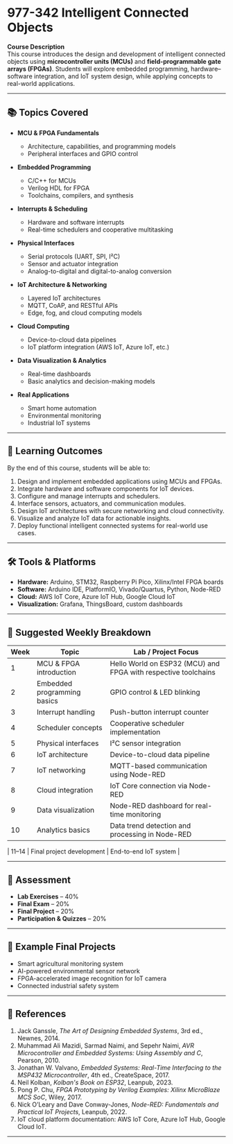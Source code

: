 # 977-342 Intelligent Connected Objects

**Course Description**  
This course introduces the design and development of intelligent connected objects using **microcontroller units (MCUs)** and **field-programmable gate arrays (FPGAs)**. Students will explore embedded programming, hardware–software integration, and IoT system design, while applying concepts to real-world applications.

---

## 📚 Topics Covered

- **MCU & FPGA Fundamentals**  
  - Architecture, capabilities, and programming models  
  - Peripheral interfaces and GPIO control

- **Embedded Programming**  
  - C/C++ for MCUs  
  - Verilog HDL for FPGA  
  - Toolchains, compilers, and synthesis

- **Interrupts & Scheduling**  
  - Hardware and software interrupts  
  - Real-time schedulers and cooperative multitasking

- **Physical Interfaces**  
  - Serial protocols (UART, SPI, I²C)  
  - Sensor and actuator integration  
  - Analog-to-digital and digital-to-analog conversion

- **IoT Architecture & Networking**  
  - Layered IoT architectures  
  - MQTT, CoAP, and RESTful APIs  
  - Edge, fog, and cloud computing models

- **Cloud Computing**  
  - Device-to-cloud data pipelines  
  - IoT platform integration (AWS IoT, Azure IoT, etc.)

- **Data Visualization & Analytics**  
  - Real-time dashboards  
  - Basic analytics and decision-making models

- **Real Applications**  
  - Smart home automation  
  - Environmental monitoring  
  - Industrial IoT systems

---

## 🎯 Learning Outcomes

By the end of this course, students will be able to:

1. Design and implement embedded applications using MCUs and FPGAs.  
2. Integrate hardware and software components for IoT devices.  
3. Configure and manage interrupts and schedulers.  
4. Interface sensors, actuators, and communication modules.  
5. Design IoT architectures with secure networking and cloud connectivity.  
6. Visualize and analyze IoT data for actionable insights.  
7. Deploy functional intelligent connected systems for real-world use cases.

---

## 🛠 Tools & Platforms

- **Hardware:** Arduino, STM32, Raspberry Pi Pico, Xilinx/Intel FPGA boards  
- **Software:** Arduino IDE, PlatformIO, Vivado/Quartus, Python, Node-RED  
- **Cloud:** AWS IoT Core, Azure IoT Hub, Google Cloud IoT  
- **Visualization:** Grafana, ThingsBoard, custom dashboards

---

## 📅 Suggested Weekly Breakdown

| Week | Topic | Lab / Project Focus |
|------|-------|---------------------|
| 1 | MCU & FPGA introduction | Hello World on ESP32 (MCU) and FPGA with respective toolchains |
| 2 | Embedded programming basics | GPIO control & LED blinking |
| 3 | Interrupt handling | Push-button interrupt counter |
| 4 | Scheduler concepts | Cooperative scheduler implementation |
| 5 | Physical interfaces | I²C sensor integration |
| 6 | IoT architecture | Device-to-cloud data pipeline |
| 7 | IoT networking | MQTT-based communication using Node-RED |
| 8 | Cloud integration | IoT Core connection via Node-RED |
| 9 | Data visualization | Node-RED dashboard for real-time monitoring |
| 10 | Analytics basics | Data trend detection and processing in Node-RED |

| 11–14 | Final project development | End-to-end IoT system |

---

## 📌 Assessment

- **Lab Exercises** – 40%  
- **Final Exam** – 20%  
- **Final Project** – 20%  
- **Participation & Quizzes** – 20%

---

## 🧩 Example Final Projects

- Smart agricultural monitoring system  
- AI-powered environmental sensor network  
- FPGA-accelerated image recognition for IoT camera  
- Connected industrial safety system

---

## 📖 References

1. Jack Ganssle, *The Art of Designing Embedded Systems*, 3rd ed., Newnes, 2014.  
2. Muhammad Ali Mazidi, Sarmad Naimi, and Sepehr Naimi, *AVR Microcontroller and Embedded Systems: Using Assembly and C*, Pearson, 2010.  
3. Jonathan W. Valvano, *Embedded Systems: Real-Time Interfacing to the MSP432 Microcontroller*, 4th ed., CreateSpace, 2017.  
4. Neil Kolban, *Kolban's Book on ESP32*, Leanpub, 2023.  
5. Pong P. Chu, *FPGA Prototyping by Verilog Examples: Xilinx MicroBlaze MCS SoC*, Wiley, 2017.  
6. Nick O’Leary and Dave Conway-Jones, *Node-RED: Fundamentals and Practical IoT Projects*, Leanpub, 2022.  
7. IoT cloud platform documentation: AWS IoT Core, Azure IoT Hub, Google Cloud IoT.  

---

